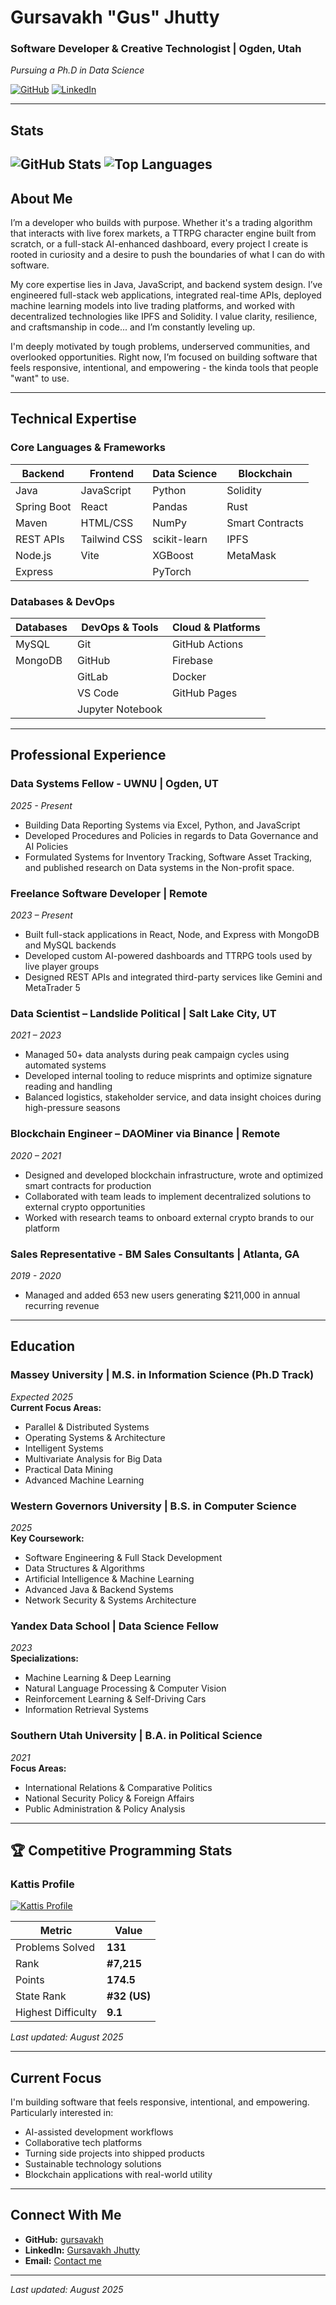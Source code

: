 # Gursavakh "Gus" Jhutty
### Software Developer & Creative Technologist | Ogden, Utah  
*Pursuing a Ph.D in Data Science*

[![GitHub](https://img.shields.io/badge/GitHub-Profile-blue?style=for-the-badge&logo=github)](https://github.com/gursavakh) 
[![LinkedIn](https://img.shields.io/badge/LinkedIn-Connect-blue?style=for-the-badge&logo=linkedin)](https://linkedin.com/in/gursavakhjhutty)

---
## Stats
![GitHub Stats](https://github-readme-stats.vercel.app/api?username=gursavakhjhutty&show_icons=true&theme=dark)
![Top Languages](https://github-readme-stats.vercel.app/api/top-langs/?username=gursavakhjhutty&layout=donut&theme=dark)
---

## About Me
I’m a developer who builds with purpose. Whether it's a trading algorithm that interacts with live forex markets, a TTRPG character engine built from scratch, or a full-stack AI-enhanced dashboard, every project I create is rooted in curiosity and a desire to push the boundaries of what I can do with software.

My core expertise lies in Java, JavaScript, and backend system design. I’ve engineered full-stack web applications, integrated real-time APIs, deployed machine learning models into live trading platforms, and worked with decentralized technologies like IPFS and Solidity. I value clarity, resilience, and craftsmanship in code... and I’m constantly leveling up.

I'm deeply motivated by tough problems, underserved communities, and overlooked opportunities. Right now, I’m focused on building software that feels responsive, intentional, and empowering - the kinda tools that people "want" to use.

---

## Technical Expertise

### Core Languages & Frameworks
| **Backend** | **Frontend** | **Data Science** | **Blockchain** |
|-------------|--------------|------------------|----------------|
| Java | JavaScript | Python | Solidity |
| Spring Boot | React | Pandas | Rust |
| Maven | HTML/CSS | NumPy | Smart Contracts |
| REST APIs | Tailwind CSS | scikit-learn | IPFS |
| Node.js | Vite | XGBoost | MetaMask |
| Express | | PyTorch | |

### Databases & DevOps
| **Databases** | **DevOps & Tools** | **Cloud & Platforms** |
|---------------|-------------------|-----------------------|
| MySQL | Git | GitHub Actions |
| MongoDB | GitHub | Firebase |
| | GitLab | Docker |
| | VS Code | GitHub Pages |
| | Jupyter Notebook | |

---

## Professional Experience

### Data Systems Fellow - UWNU | Ogden, UT
*2025 - Present*
- Building Data Reporting Systems via Excel, Python, and JavaScript
- Developed Procedures and Policies in regards to Data Governance and AI Policies
- Formulated Systems for Inventory Tracking, Software Asset Tracking, and published research on Data systems in the Non-profit space.

### Freelance Software Developer | Remote  
*2023 – Present*  
- Built full-stack applications in React, Node, and Express with MongoDB and MySQL backends
- Developed custom AI-powered dashboards and TTRPG tools used by live player groups
- Designed REST APIs and integrated third-party services like Gemini and MetaTrader 5

### Data Scientist – Landslide Political | Salt Lake City, UT  
*2021 – 2023*  
- Managed 50+ data analysts during peak campaign cycles using automated systems
- Developed internal tooling to reduce misprints and optimize signature reading and handling
- Balanced logistics, stakeholder service, and data insight choices during high-pressure seasons

###  Blockchain Engineer – DAOMiner via Binance | Remote  
*2020 – 2021*  
- Designed and developed blockchain infrastructure, wrote and optimized smart contracts for production
- Collaborated with team leads to implement decentralized solutions to external crypto opportunities
- Worked with research teams to onboard external crypto brands to our platform

### Sales Representative - BM Sales Consultants | Atlanta, GA  
*2019 - 2020*  
- Managed and added 653 new users generating $211,000 in annual recurring revenue

---

## Education

### Massey University | M.S. in Information Science (Ph.D Track)  
*Expected 2025*  
**Current Focus Areas:**  
- Parallel & Distributed Systems
- Operating Systems & Architecture
- Intelligent Systems
- Multivariate Analysis for Big Data
- Practical Data Mining
- Advanced Machine Learning

### Western Governors University | B.S. in Computer Science  
*2025*  
**Key Coursework:**  
- Software Engineering & Full Stack Development
- Data Structures & Algorithms
- Artificial Intelligence & Machine Learning
- Advanced Java & Backend Systems
- Network Security & Systems Architecture

### Yandex Data School | Data Science Fellow  
*2023*  
**Specializations:**  
- Machine Learning & Deep Learning
- Natural Language Processing & Computer Vision
- Reinforcement Learning & Self-Driving Cars
- Information Retrieval Systems

###  Southern Utah University | B.A. in Political Science  
*2021*  
**Focus Areas:**  
- International Relations & Comparative Politics
- National Security Policy & Foreign Affairs
- Public Administration & Policy Analysis

---
## 🏆 Competitive Programming Stats
### Kattis Profile
[![Kattis Profile](https://img.shields.io/badge/Kattis-Profile-blue?style=for-the-badge&logo=data:image/svg+xml;base64,PHN2ZyB4bWxucz0iaHR0cDovL3d3dy53My5vcmcvMjAwMC9zdmciIHZpZXdCb3g9IjAgMCAyNCAyNCIgZmlsbD0iI2ZmZiI+PHBhdGggZD0iTTEyIDJMMiA3bDEwIDUgMTAtNXpNMiAxN2wxMCA1IDEwLTVNMiAxMmwxMCA1IDEwLTV6Ii8+PC9zdmc+)](https://open.kattis.com/users/gursavakh-singh)

| Metric | Value |
|--------|-------|
| Problems Solved | **131** |
| Rank | **#7,215** |
| Points | **174.5** |
| State Rank | **#32 (US)** |
| Highest Difficulty | **9.1** |

*Last updated: August 2025*

---

## Current Focus
I'm building software that feels responsive, intentional, and empowering. Particularly interested in:
- AI-assisted development workflows
- Collaborative tech platforms
- Turning side projects into shipped products
- Sustainable technology solutions
- Blockchain applications with real-world utility

---

## Connect With Me
- **GitHub:** [gursavakh](https://github.com/gursavakh)
- **LinkedIn:** [Gursavakh Jhutty](https://linkedin.com/in/gursavakhjhutty)
- **Email:** [Contact me](mailto:gursavakh@proton.me)

---

*Last updated: August 2025*
